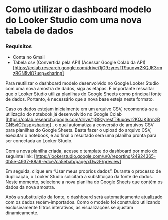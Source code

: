 # Como utilizar o dashboard modelo do Looker Studio com uma nova tabela de dados

### Requisitos
- Conta no Gmail
- Tabela csv (Convertida pela API) (Acessar Google Colab da API)[https://colab.research.google.com/drive/1jG9zyresfT9uuqwr2KQJK3rmzBGN5vlO?usp=sharing]

Para reutilizar o dashboard modelo desenvolvido no Google Looker Studio com uma nova amostra de dados, siga as etapas. É importante ressaltar que o Looker Studio utiliza planilhas do Google Sheets como principal fonte de dados. Portanto, é necessário que a nova base esteja neste formato.

Caso os dados estejam inicialmente em um arquivo CSV, recomenda-se a utilização do notebook já desenvolvido no Google Colab [https://colab.research.google.com/drive/1jG9zyresfT9uuqwr2KQJK3rmzBGN5vlO?usp=sharing] , o qual automatiza a conversão de arquivos CSV para planilhas do Google Sheets. Basta fazer o upload do arquivo CSV, executar o notebook, e ao final o resultado será uma planilha pronta para ser conectada ao Looker Studio.

Com a nova planilha criada, acesse o template do dashboard por meio do seguinte link:
[https://lookerstudio.google.com/u/0/reporting/24924365-0b5e-4937-88a9-edce7ca5ebab/page/xDwzE/preview]

Em seguida, clique em “Usar meus proprios dados”. Durante o processo de duplicação, o Looker Studio solicitará a substituição da fonte de dados. Neste momento, selecione a nova planilha do Google Sheets que contém os dados da nova amostra.

Após a substituição da fonte, o dashboard será automaticamente atualizado com os dados recém-importados. Como o modelo foi construído utilizando exclusivamente filtros interativos, as visualizações se ajustam dinamicamente.

